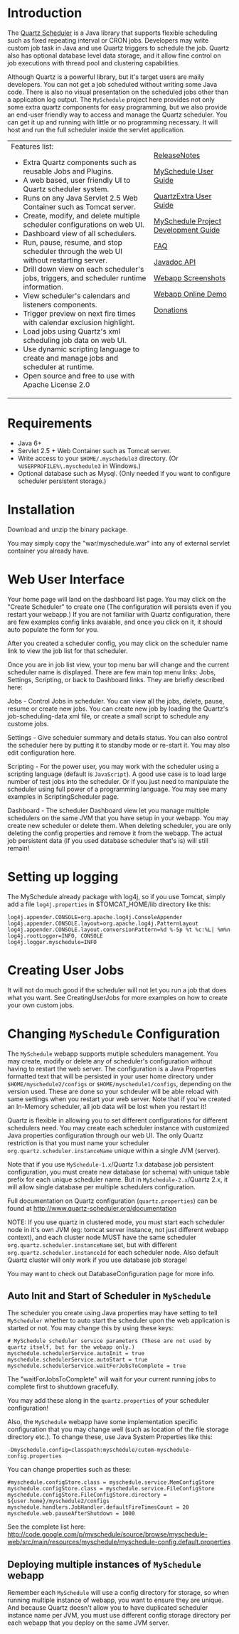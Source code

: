 # Introduction #

The [Quartz Scheduler](http://quartz-scheduler.org) is a Java library that supports flexible scheduling such as fixed repeating interval or CRON jobs. Developers may write custom job task in Java and use Quartz triggers to schedule the job. Quartz also has optional database level data storage, and it allow fine control on job executions with thread pool and clustering capabilities.

Although Quartz is a powerful library, but it's target users are maily developers. You can not get a job scheduled without writing some Java code. There is also no visual presentation on the scheduled jobs other than a application log output. The `MySchedule` project here provides not only some extra quartz components for easy programming, but we also provide an end-user friendly way to access and manage the Quartz scheduler. You can get it up and running with little or no programming necessary. It will host and run the full scheduler inside the servlet application.

<table>
<tr valign='top'>

<td>
Features list:<br>
<ul><li>Extra Quartz components such as reusable Jobs and Plugins.<br>
</li><li>A web based, user friendly UI to Quartz scheduler system.<br>
</li><li>Runs on any Java Servlet 2.5 Web Container such as Tomcat server.<br>
</li><li>Create, modify, and delete multiple scheduler configurations on web UI.<br>
</li><li>Dashboard view of all schedulers.<br>
</li><li>Run, pause, resume, and stop scheduler through the web UI without restarting server.<br>
</li><li>Drill down view on each scheduler's jobs, triggers, and scheduler runtime information.<br>
</li><li>View scheduler's calendars and listeners components.<br>
</li><li>Trigger preview on next fire times with calendar exclusion highlight.<br>
</li><li>Load jobs using Quartz's xml scheduling job data on web UI.<br>
</li><li>Use dynamic scripting language to create and manage jobs and scheduler at runtime.<br>
</li><li>Open source and free to use with Apache License 2.0<br>
</td></li></ul>

<td>
<br />
<a href='http://code.google.com/p/myschedule/wiki/ReleaseNotes'>ReleaseNotes</a>

<a href='http://code.google.com/p/myschedule/wiki/MyScheduleUserGuide'>MySchedule User Guide</a>

<a href='http://code.google.com/p/myschedule/wiki/QuartzExtraUserGuide'>QuartzExtra User Guide</a>

<a href='http://code.google.com/p/myschedule/wiki/DevelopmentGuide'>MySchedule Project Development Guide</a>

<a href='http://code.google.com/p/myschedule/wiki/Faq'>FAQ</a>

<a href='http://code.google.com/p/myschedule/wiki/JavadocApi'>Javadoc API</a>

<a href='http://code.google.com/p/myschedule/wiki/MyScheduleScreenshots'>Webapp Screenshots </a>

<a href='http://code.google.com/p/myschedule/wiki/OnlineDemo'>Webapp Online Demo</a>

<a href='WeWantToGive.md'>Donations</a>
</td>

</tr>
</table>

# Requirements #
  * Java 6+
  * Servlet 2.5 + Web Container such as Tomcat server.
  * Write access to your `$HOME/.myschedule3` directory. (Or `%USERPROFILE%\.myschedule3` in Windows.)
  * Optional database such as Mysql. (Only needed if you want to configure scheduler persistent storage.)

# Installation #

Download and unzip the binary package.

You may simply copy the "war/myschedule.war" into any of external servlet container you already have.


# Web User Interface #
Your home page will land on the dashboard list page. You may click on the "Create Scheduler" to create one (The configuration will persists even if you restart your webapp.) If you are not familiar with Quartz configuration, there are few examples config links avaiable, and once you click on it, it should auto populate the form for you.

After you created a scheduler config, you may click on the scheduler name link to view the job list for that scheduler.

Once you are in job list view, your top menu bar will change and the current scheduler name is displayed. There are few main top menu links: Jobs, Settings, Scripting, or back to Dashboard links. They are briefly described here:

Jobs - Control Jobs in scheduler. You can view all the jobs, delete, pause, resume or create new jobs. You can create new job by loading the Quartz's job-scheduling-data xml file, or create a small script to schedule any custome jobs.

Settings - Give scheduler summary and details status. You can also control the scheduler here by putting it to standby mode or re-start it. You may also edit configuration here.

Scripting - For the power user, you may work with the scheduler using a scripting language (default is `JavaScript`). A good use case is to load large number of test jobs into the scheduler. Or if you just need to manipulate the scheduler using full power of a programming language. You may see many examples in ScriptingScheduler page.

Dashboard - The scheduler Dashboard view let you manage multiple schedulers on the same JVM that you have setup in your webapp. You may create new scheduler or delete them. When deleting scheduler, you are only deleting the config properties and remove it from the webapp. The actual job persistent data (if you used database scheduler that's is) will still remain!

# Setting up logging #
The MySchedule already package with log4j, so if you use Tomcat, simply add a file `log4j.properties` in $TOMCAT\_HOME/lib directory like this:
```
log4j.appender.CONSOLE=org.apache.log4j.ConsoleAppender
log4j.appender.CONSOLE.layout=org.apache.log4j.PatternLayout
log4j.appender.CONSOLE.layout.conversionPattern=%d %-5p %t %c:%L| %m%n
log4j.rootLogger=INFO, CONSOLE
log4j.logger.myschedule=INFO
```

# Creating User Jobs #
It will not do much good if the scheduler will not let you run a job that does what you want. See CreatingUserJobs for more examples on how to create your own custom jobs.

# Changing `MySchedule` Configuration #
The `MySchedule` webapp supports mutiple schedulers management. You may create, modify or delete any of scheduler's configuration without having to restart the web server. The configuration is a Java Properties formatted text that will be persisted in your user home directory under `$HOME/myschedule2/configs` or `$HOME/myschedule1/configs`, depending on the version used. These are done so your schdeuler will be able reload with same settings when you restart your web server. Note that if you've created an In-Memory scheduler, all job data will be lost when you restart it!

Quartz is flexible in allowing you to set different configurations for different schedulers need. You may create each scheduler instance with customized Java properties configuration through our web UI. The only Quartz restriction is that you must name your scheduler `org.quartz.scheduler.instanceName` unique within a single JVM (server).

Note that if you use `MySchedule-1.x`/Quartz 1.x database job persistent configuration, you must create new database (or schema) with unique table prefix for each unique scheduler name. But in `MySchedule-2.x`/Quartz 2.x, it will allow single database per multiple schedulers configuration.

Full documentation on Quartz configuration (`quartz.properties`) can be found at http://www.quartz-scheduler.org/documentation

NOTE: If you use quartz in clustered mode, you must start each scheduler node in it's own JVM (eg: tomcat server instance, not just different webapp context), and each cluster node MUST have the same scheduler `org.quartz.scheduler.instanceName` set, but with different `org.quartz.scheduler.instanceId` for each scheduler node. Also default Quartz cluster will only work if you use database job storage!

You may want to check out DatabaseConfiguration page for more info.

## Auto Init and Start of Scheduler in `MySchedule` ##
The scheduler you create using Java properties may have setting to tell `MyScheduler` whether to auto start the scheduler upon the web application is started or not. You may change this by using these keys:

```
# MySchedule scheduler service parameters (These are not used by quartz itself, but for the webapp only.)
myschedule.schedulerService.autoInit = true
myschedule.schedulerService.autoStart = true
myschedule.schedulerService.waitForJobsToComplete = true
```

The "waitForJobsToComplete" will wait for your current running jobs to complete first to shutdown gracefully.

You may add these along in the `quartz.properties` of your scheduler configuration!

Also, the `MySchedule` webapp have some implementation specific configuration that you may change well (such as location of the file storage directory etc.). To change these, use Java System Properties like this:
```
-Dmyschedule.config=classpath:myschedule/cutom-myschedule-config.properties
```

You can change properties such as these:
```
#myschedule.configStore.class = myschedule.service.MemConfigStore
myschedule.configStore.class = myschedule.service.FileConfigStore
myschedule.configStore.FileConfigStore.directory = ${user.home}/myschedule2/configs
myschedule.handlers.JobHandler.defaultFireTimesCount = 20
myschedule.web.pauseAfterShutdown = 1000
```

See the complete list here: http://code.google.com/p/myschedule/source/browse/myschedule-web/src/main/resources/myschedule/myschedule-config.default.properties

## Deploying multiple instances of `MySchedule` webapp ##
Remember each `MySchedule` will use a config directory for storage, so when running multiple instance of webapp, you want to ensure they are unique. And because Quartz doesn't allow you to have duplicated scheduler instance name per JVM, you must use different config storage directory per each webapp that you deploy on the same JVM server.